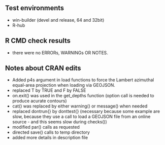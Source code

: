 ## Test environments

* win-builder (devel and release, 64 and 32bit)
* R-hub

## R CMD check results

* there were no ERRORs, WARNINGs OR NOTES. 

## Notes about CRAN edits

* Added p4s argument in load functions to force the Lambert azimuthal equal-area projection when loading via GEOJSON.
* replaced T by TRUE and F by FALSE
* on.exit() was used in the get_depths function (option call is needed to produce acurate contours)
* cat() was replaced by either warning() or message() when needed
* replaced dontrun{} by donttest{} (necessary because some example are slow, because they use a call to load a GEOJSON file from an online source - and this seems slow during checks())
* modified par() calls as requested
* directed save() calls to temp directory
* added more details in description file

